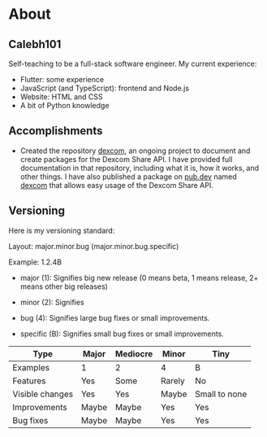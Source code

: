 # About

## Calebh101

Self-teaching to be a full-stack software engineer. My current experience:

- Flutter: some experience
- JavaScript (and TypeScript): frontend and Node.js
- Website: HTML and CSS
- A bit of Python knowledge

## Accomplishments

- Created the repository [dexcom](https://github.com/Calebh101/dexcom), an ongoing project to document and create packages for the Dexcom Share API. I have provided full documentation in that repository, including what it is, how it works, and other things. I have also published a package on [pub.dev](https://pub.dev) named [dexcom](https://pub.dev/packages/dexcom) that allows easy usage of the Dexcom Share API.

## Versioning

Here is my versioning standard:

Layout: major.minor.bug (major.minor.bug.specific)

Example: 1.2.4B

- major (1): Signifies big new release (0 means beta, 1 means release, 2+ means other big releases)

- minor (2): Signifies 

- bug (4): Signifies large bug fixes or small improvements.

- specific (B): Signifies small bug fixes or small improvements.

| Type | Major | Mediocre | Minor | Tiny |
|------------------|-----------------------------------------------------|--------------|-----------------|------------|
| Examples | 1 | 2 | 4 | B |
| Features         | Yes | Some | Rarely | No  |
| Visible changes  | Yes | Yes | Maybe | Small to none |
| Improvements     | Maybe | Maybe | Yes | Yes |
| Bug fixes        | Maybe | Maybe | Yes | Yes |
